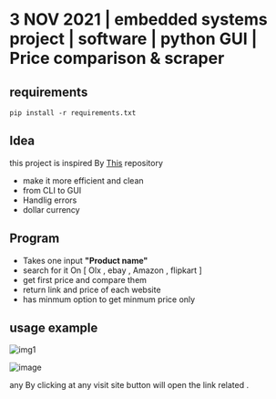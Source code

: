 # 3 NOV 2021 | embedded systems project | software | python GUI | Price comparison & scraper 

requirements 
--------------
```
pip install -r requirements.txt
```
Idea
------
 this project is inspired By [This](https://github.com/Abhayparashar31/price-compare-app) repository

- make it more efficient and clean
- from CLI to GUI
- Handlig errors
- dollar currency

Program
-------

- Takes one input **"Product name"**
- search for it On [ Olx , ebay , Amazon , flipkart ]
- get first price and compare them 
- return link and price of each website
- has minmum option to get minmum price only 

usage example
-------------
![img1](https://user-images.githubusercontent.com/67979878/147884655-1851c027-409e-4294-b861-321ec3ad6ca1.PNG)

![image](https://user-images.githubusercontent.com/67979878/147884672-9286117b-fd64-452c-836c-01a42a6ecf09.png)

any By clicking at any visit site button will open the link related .
